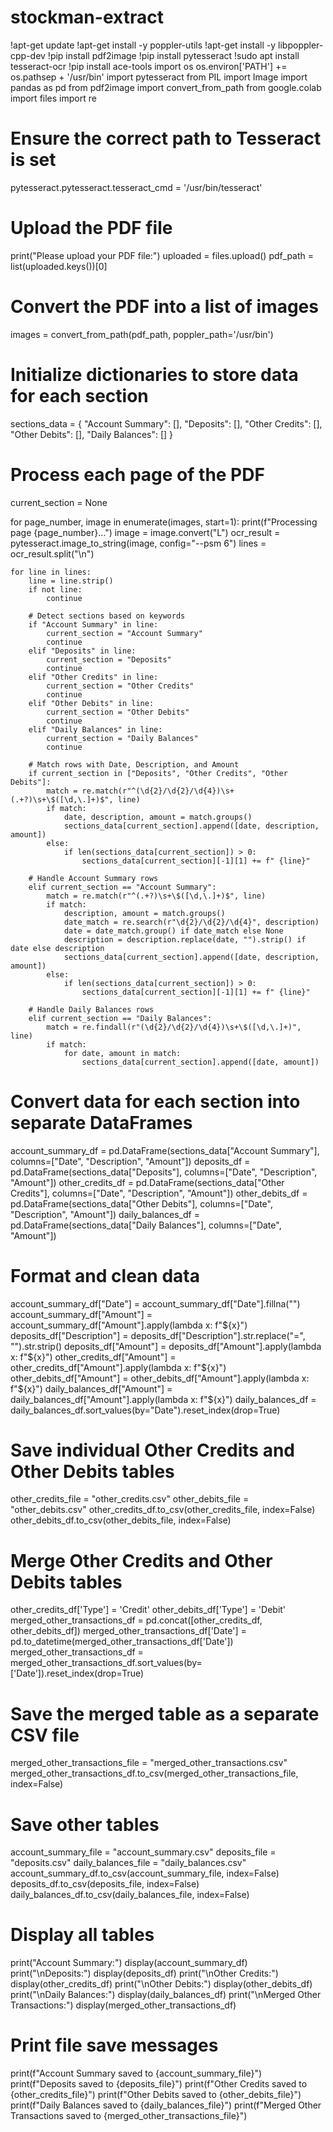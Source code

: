 # stockman-extract
!apt-get update
!apt-get install -y poppler-utils
!apt-get install -y libpoppler-cpp-dev
!pip install pdf2image
!pip install pytesseract
!sudo apt install tesseract-ocr
!pip install ace-tools
import os
os.environ['PATH'] += os.pathsep + '/usr/bin'
import pytesseract
from PIL import Image
import pandas as pd
from pdf2image import convert_from_path
from google.colab import files
import re

# Ensure the correct path to Tesseract is set
pytesseract.pytesseract.tesseract_cmd = '/usr/bin/tesseract'

# Upload the PDF file
print("Please upload your PDF file:")
uploaded = files.upload()
pdf_path = list(uploaded.keys())[0]

# Convert the PDF into a list of images
images = convert_from_path(pdf_path, poppler_path='/usr/bin')

# Initialize dictionaries to store data for each section
sections_data = {
    "Account Summary": [],
    "Deposits": [],
    "Other Credits": [],
    "Other Debits": [],
    "Daily Balances": []
}

# Process each page of the PDF
current_section = None

for page_number, image in enumerate(images, start=1):
    print(f"Processing page {page_number}...")
    image = image.convert("L")
    ocr_result = pytesseract.image_to_string(image, config="--psm 6")
    lines = ocr_result.split("\n")

    for line in lines:
        line = line.strip()
        if not line:
            continue

        # Detect sections based on keywords
        if "Account Summary" in line:
            current_section = "Account Summary"
            continue
        elif "Deposits" in line:
            current_section = "Deposits"
            continue
        elif "Other Credits" in line:
            current_section = "Other Credits"
            continue
        elif "Other Debits" in line:
            current_section = "Other Debits"
            continue
        elif "Daily Balances" in line:
            current_section = "Daily Balances"
            continue

        # Match rows with Date, Description, and Amount
        if current_section in ["Deposits", "Other Credits", "Other Debits"]:
            match = re.match(r"^(\d{2}/\d{2}/\d{4})\s+(.+?)\s+\$([\d,\.]+)$", line)
            if match:
                date, description, amount = match.groups()
                sections_data[current_section].append([date, description, amount])
            else:
                if len(sections_data[current_section]) > 0:
                    sections_data[current_section][-1][1] += f" {line}"

        # Handle Account Summary rows
        elif current_section == "Account Summary":
            match = re.match(r"^(.+?)\s+\$([\d,\.]+)$", line)
            if match:
                description, amount = match.groups()
                date_match = re.search(r"\d{2}/\d{2}/\d{4}", description)
                date = date_match.group() if date_match else None
                description = description.replace(date, "").strip() if date else description
                sections_data[current_section].append([date, description, amount])
            else:
                if len(sections_data[current_section]) > 0:
                    sections_data[current_section][-1][1] += f" {line}"

        # Handle Daily Balances rows
        elif current_section == "Daily Balances":
            match = re.findall(r"(\d{2}/\d{2}/\d{4})\s+\$([\d,\.]+)", line)
            if match:
                for date, amount in match:
                    sections_data[current_section].append([date, amount])

# Convert data for each section into separate DataFrames
account_summary_df = pd.DataFrame(sections_data["Account Summary"], columns=["Date", "Description", "Amount"])
deposits_df = pd.DataFrame(sections_data["Deposits"], columns=["Date", "Description", "Amount"])
other_credits_df = pd.DataFrame(sections_data["Other Credits"], columns=["Date", "Description", "Amount"])
other_debits_df = pd.DataFrame(sections_data["Other Debits"], columns=["Date", "Description", "Amount"])
daily_balances_df = pd.DataFrame(sections_data["Daily Balances"], columns=["Date", "Amount"])

# Format and clean data
account_summary_df["Date"] = account_summary_df["Date"].fillna("")
account_summary_df["Amount"] = account_summary_df["Amount"].apply(lambda x: f"${x}")
deposits_df["Description"] = deposits_df["Description"].str.replace("=", "").str.strip()
deposits_df["Amount"] = deposits_df["Amount"].apply(lambda x: f"${x}")
other_credits_df["Amount"] = other_credits_df["Amount"].apply(lambda x: f"${x}")
other_debits_df["Amount"] = other_debits_df["Amount"].apply(lambda x: f"${x}")
daily_balances_df["Amount"] = daily_balances_df["Amount"].apply(lambda x: f"${x}")
daily_balances_df = daily_balances_df.sort_values(by="Date").reset_index(drop=True)

# Save individual Other Credits and Other Debits tables
other_credits_file = "other_credits.csv"
other_debits_file = "other_debits.csv"
other_credits_df.to_csv(other_credits_file, index=False)
other_debits_df.to_csv(other_debits_file, index=False)

# Merge Other Credits and Other Debits tables
other_credits_df['Type'] = 'Credit'
other_debits_df['Type'] = 'Debit'
merged_other_transactions_df = pd.concat([other_credits_df, other_debits_df])
merged_other_transactions_df['Date'] = pd.to_datetime(merged_other_transactions_df['Date'])
merged_other_transactions_df = merged_other_transactions_df.sort_values(by=['Date']).reset_index(drop=True)

# Save the merged table as a separate CSV file
merged_other_transactions_file = "merged_other_transactions.csv"
merged_other_transactions_df.to_csv(merged_other_transactions_file, index=False)

# Save other tables
account_summary_file = "account_summary.csv"
deposits_file = "deposits.csv"
daily_balances_file = "daily_balances.csv"
account_summary_df.to_csv(account_summary_file, index=False)
deposits_df.to_csv(deposits_file, index=False)
daily_balances_df.to_csv(daily_balances_file, index=False)

# Display all tables
print("Account Summary:")
display(account_summary_df)
print("\nDeposits:")
display(deposits_df)
print("\nOther Credits:")
display(other_credits_df)
print("\nOther Debits:")
display(other_debits_df)
print("\nDaily Balances:")
display(daily_balances_df)
print("\nMerged Other Transactions:")
display(merged_other_transactions_df)

# Print file save messages
print(f"Account Summary saved to {account_summary_file}")
print(f"Deposits saved to {deposits_file}")
print(f"Other Credits saved to {other_credits_file}")
print(f"Other Debits saved to {other_debits_file}")
print(f"Daily Balances saved to {daily_balances_file}")
print(f"Merged Other Transactions saved to {merged_other_transactions_file}")
